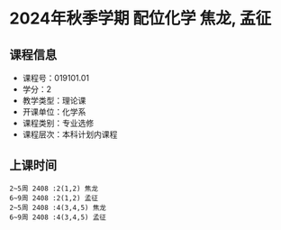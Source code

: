 # 2024年秋季学期 配位化学 焦龙, 孟征






## 课程信息

- 课程号：019101.01
- 学分：2
- 教学类型：理论课
- 开课单位：化学系
- 课程类别：专业选修
- 课程层次：本科计划内课程

## 上课时间

```
2~5周 2408 :2(1,2) 焦龙
6~9周 2408 :2(1,2) 孟征
2~5周 2408 :4(3,4,5) 焦龙
6~9周 2408 :4(3,4,5) 孟征
```

